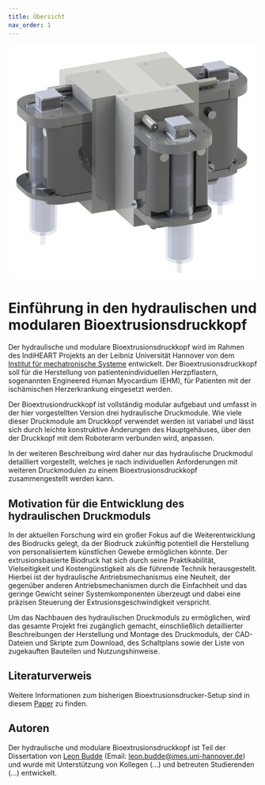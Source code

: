 ```yaml
---
title: Übersicht
nav_order: 1
---
```


<p align="center">
  <img src="Abbildungen/Print_Head.png" width=500>
</p>

# Einführung in den hydraulischen und modularen Bioextrusionsdruckkopf

Der hydraulische und modulare Bioextrusionsdruckkopf wird im Rahmen des IndiHEART Projekts an der Leibniz Universität Hannover von dem [Institut für mechatronische Systeme](https://www.imes.uni-hannover.de/en/) entwickelt. Der Bioextrusionsdruckkopf soll für die Herstellung von patientenindividuellen Herzpflastern, sogenannten Engineered Human Myocardium (EHM), für Patienten mit der ischämischen Herzerkrankung eingesetzt werden.

Der Bioextrusiondruckkopf ist vollständig modular aufgebaut und umfasst in der hier vorgestellten Version drei hydraulische Druckmodule. Wie viele dieser Druckmodule am Druckkopf verwendet werden ist variabel und lässt sich durch leichte konstruktive Änderungen des Hauptgehäuses, über den der Druckkopf mit dem Roboterarm verbunden wird, anpassen.

In der weiteren Beschreibung wird daher nur das hydraulische Druckmodul detailliert vorgestellt, welches je nach individuellen Anforderungen mit weiteren Druckmodulen zu einem Bioextrusionsdruckkopf zusammengestellt werden kann.

## Motivation für die Entwicklung des hydraulischen Druckmoduls

In der aktuellen Forschung wird ein großer Fokus auf die Weiterentwicklung des Biodrucks gelegt, da der Biodruck zukünftig potentiell die Herstellung von personalisiertem künstlichen Gewebe ermöglichen könnte. Der extrusionsbasierte Biodruck hat sich durch seine Praktikabilität, Vielseitigkeit und Kostengünstigkeit als die führende Technik herausgestellt. Hierbei ist der hydraulische Antriebsmechanismus eine Neuheit, der gegenüber anderen Antriebsmechanismen durch die Einfachheit und das geringe Gewicht seiner Systemkomponenten überzeugt und dabei eine präzisen Steuerung der Extrusionsgeschwindigkeit verspricht.

Um das Nachbauen des hydraulischen Druckmoduls zu ermöglichen, wird das gesamte Projekt frei zugänglich gemacht, einschließlich detaillierter Beschreibungen der Herstellung und Montage des Druckmoduls, der CAD-Dateien und Skripte zum Download, des Schaltplans sowie der Liste von zugekauften Bauteilen und Nutzungshinweise. 

## Literaturverweis

Weitere Informationen zum bisherigen Bioextrusionsdrucker-Setup sind in diesem [Paper](https://www.degruyter.com/document/doi/10.1515/cdbme-2022-1036/html) zu finden.

## Autoren

Der hydraulische und modulare Bioextrusionsdruckkopf ist Teil der Dissertation von [Leon Budde](https://www.imes.uni-hannover.de/en/institut/team/m-sc-leon-budde)
(Email: <leon.budde@imes.uni-hannover.de>) und wurde mit Unterstützung von Kollegen (...) und betreuten Studierenden (...) entwickelt.
